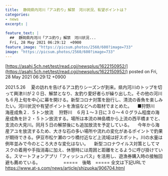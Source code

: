 ```yaml
---
title:  静岡県内河川「アユ釣り」解禁　河川状況、有望ポイントは？  
categories:
- news
excerpt: |
  
feature_text: |
  ##  静岡県内河川「アユ釣り」解禁　河川状況...
  Fri, 28 May 2021 06:29:12  +0900
feature_image: "https://picsum.photos/2560/600?image=733"
image: "https://picsum.photos/2560/600?image=733"
---
```


[https://asahi.5ch.net/test/read.cgi/newsplus/1622150952/](https://asahi.5ch.net/test/read.cgi/newsplus/1622150952/)
posted on Fri, 28 May 2021 06:29:12  +0900

<!--more-->

2021.5.26 　夏の訪れを告げるアユ釣りシーズンが到来。県内河川のトップを切って興津川が２０日、解禁となり、友釣り愛好者らが繰り出した。その他の河川も６月上旬を中心に幕を開ける。新型コロナ対策を励行し、清流の香魚を楽しみたい。河川状況や有望ポイントを漁協などへの取材でまとめた。 　■狩野川　海産成魚２．５トン放流 　狩野川　６月１〜３日に３０〜４０グラム程度の海産成魚を計２・５トン放流する。場所は本流の神島橋から上流の西平橋までと、支流の大見川。同月５日の解禁後にも追加放流を予定している。 　今年から海産アユを放流するため、大きな石の多い場所や流れの変化があるポイントで釣果が期待できる。伊豆市松ケ瀬のつり橋付近など上流域は好スポット。川の水量は例年並みで今のところ大きな変化はない。 　新型コロナウイルス対策としてマスクの着用や手指消毒に加え、休憩時には周囲と距離をとるように呼び掛けている。スマートフォンアプリ「フィッシュパス」を活用し、遊漁券購入時の接触回避も薦めている。 　　　　　=====　後略　===== 全文は下記URLで https://www.at-s.com/news/article/shizuoka/906704.html
